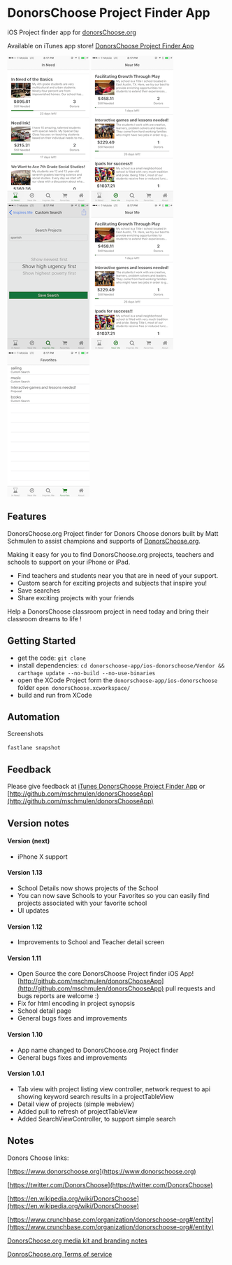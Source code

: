 DonorsChoose Project Finder App
====

iOS Project finder app for [donorsChoose.org](http://donorsChoose.org)

Available on iTunes app store! [DonorsChoose Project Finder App](https://itunes.apple.com/us/app/donors-choose-project-finder/id1074056163?mt=8) 

![Tour One](resources/screenshots-iPhone-5_5/InNeed.png)
![Tour Two](resources/screenshots-iPhone-5_5/ProjectDetail.png)
![Tour Three](resources/screenshots-iPhone-5_5/CustomSearch.png)
![Tour Four](resources/screenshots-iPhone-5_5/NearMe.png)
![Tour Five](resources/screenshots-iPhone-5_5/Favorites.png)

## Features

DonorsChoose.org Project finder for Donors Choose donors built by Matt Schmulen to assist champions and supports of [DonorsChoose.org](http://donorsChoose.org).

Making it easy for you to find DonorsChoose.org projects, teachers and schools to support on your iPhone or iPad.

- Find teachers and students near you that are in need of your support.
- Custom search for exciting projects and subjects that inspire you!
- Save searches
- Share exciting projects with your friends

Help a DonorsChoose classroom project in need today and bring their classroom dreams to life !

## Getting Started

- get the code: `git clone ` 
- install dependencies: `cd donorschoose-app/ios-donorschoose/Vendor && carthage update --no-build --no-use-binaries`
- open the XCode Project form the `donorschoose-app/ios-donorschoose` folder `open donorsChoose.xcworkspace/`
- build and run from XCode 


## Automation

Screenshots

`fastlane snapshot`

## Feedback

Please give feedback at [iTunes DonorsChoose Project Finder App](https://itunes.apple.com/us/app/donors-choose-project-finder/id1074056163?mt=8) or  [http://github.com/mschmulen/donorsChooseApp](http://github.com/mschmulen/donorsChooseApp)

## Version notes

#### Version (next)

- iPhone X support


#### Version 1.13

- School Details now shows projects of the School
- You can now save Schools to your Favorites so you can easily find projects associated with your favorite school
- UI updates

#### Version 1.12

- Improvements to School and Teacher detail screen

#### Version 1.11

- Open Source the core DonorsChoose Project finder iOS App! [http://github.com/mschmulen/donorsChooseApp](http://github.com/mschmulen/donorsChooseApp) pull requests and bugs reports are welcome :)
- Fix for html encoding in project synopsis
- School detail page
- General bugs fixes and improvements

#### Version 1.10

- App name changed to DonorsChoose.org Project finder
- General bugs fixes and improvements

#### Version 1.0.1

- Tab view with project listing view controller, network request to api showing keyword search results in a projectTableView
- Detail view of projects (simple webview)
- Added pull to refresh of projectTableView
- Added SearchViewController, to support simple search

## Notes

Donors Choose links:

[https://www.donorschoose.org](https://www.donorschoose.org)

[https://twitter.com/DonorsChoose](https://twitter.com/DonorsChoose)

[https://en.wikipedia.org/wiki/DonorsChoose](https://en.wikipedia.org/wiki/DonorsChoose)

[https://www.crunchbase.com/organization/donorschoose-org#/entity](https://www.crunchbase.com/organization/donorschoose-org#/entity)

[DonorsChoose.org media kit and branding notes](https://www.donorschoose.org/about/media.html)

[DonrosChoose.org Terms of service ](https://www.donorschoose.org/user-agreement)



